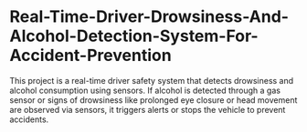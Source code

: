 # Real-Time-Driver-Drowsiness-And-Alcohol-Detection-System-For-Accident-Prevention
This project is a real-time driver safety system that detects drowsiness and alcohol consumption using sensors. If alcohol is detected through a gas sensor or signs of drowsiness like prolonged eye closure or head movement are observed via sensors, it triggers alerts or stops the vehicle to prevent accidents.
